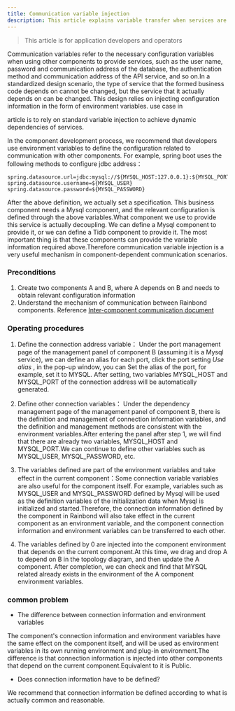 ```yaml
---
title: Communication variable injection
description: This article explains variable transfer when services are directly dependent
---
```


> This article is for application developers and operators

Communication variables refer to the necessary configuration variables when using other components to provide services, such as the user name, password and communication address of the database, the authentication method and communication address of the API service, and so on.In a standardized design scenario, the type of service that the formed business code depends on cannot be changed, but the service that it actually depends on can be changed. This design relies on injecting configuration information in the form of environment variables. use case in

article is to rely on standard variable injection to achieve dynamic dependencies of services.

In the component development process, we recommend that developers use environment variables to define the configuration related to communication with other components. For example, spring boot uses the following methods to configure jdbc address：



```
spring.datasource.url=jdbc:mysql://${MYSQL_HOST:127.0.0.1}:${MYSQL_PORT:3306}/${MYSQL_DATABASE:test}
spring.datasource.username=${MYSQL_USER}
spring.datasource.password=${MYSQL_PASSWORD}
```


After the above definition, we actually set a specification. This business component needs a Mysql component, and the relevant configuration is defined through the above variables.What component we use to provide this service is actually decoupling. We can define a Mysql component to provide it, or we can define a Tidb component to provide it. The most important thing is that these components can provide the variable information required above.Therefore communication variable injection is a very useful mechanism in component-dependent communication scenarios.



### Preconditions

1. Create two components A and B, where A depends on B and needs to obtain relevant configuration information
2. Understand the mechanism of communication between Rainbond components. Reference [Inter-component communication document](./regist_and_discover)



### Operating procedures

1. Define the connection address variable： Under the port management page of the management panel of component B (assuming it is a Mysql service), we can define an alias for each port, click the port setting _Use alias_ , in the pop-up window, you can Set the alias of the port, for example, set it to MYSQL. After setting, two variables MYSQL_HOST and MYSQL_PORT of the connection address will be automatically generated.

2. Define other connection variables： Under the dependency management page of the management panel of component B, there is the definition and management of connection information variables, and the definition and management methods are consistent with the environment variables.After entering the panel after step 1, we will find that there are already two variables, MYSQL_HOST and MYSQL_PORT.We can continue to define other variables such as MYSQL_USER, MYSQL_PASSWORD, etc.

3. The variables defined are part of the environment variables and take effect in the current component：Some connection variable variables are also useful for the component itself. For example, variables such as MYSQL_USER and MYSQL_PASSWORD defined by Mysql will be used as the definition variables of the initialization data when Mysql is initialized and started.Therefore, the connection information defined by the component in Rainbond will also take effect in the current component as an environment variable, and the component connection information and environment variables can be transferred to each other.

4. The variables defined by 0 are injected into the component environment that depends on the current component.At this time, we drag and drop A to depend on B in the topology diagram, and then update the A component. After completion, we can check and find that MYSQL related already exists in the environment of the A component environment variables.



### common problem

- The difference between connection information and environment variables

The component's connection information and environment variables have the same effect on the component itself, and will be used as environment variables in its own running environment and plug-in environment.The difference is that connection information is injected into other components that depend on the current component.Equivalent to it is Public.

- Does connection information have to be defined?

We recommend that connection information be defined according to what is actually common and reasonable.
